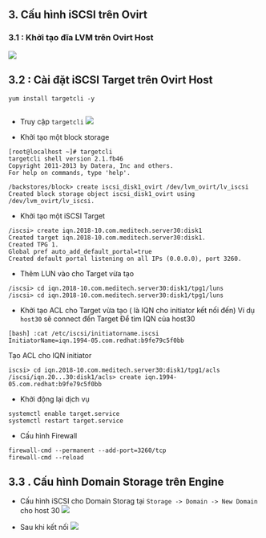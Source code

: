 ## 3. Cấu hình iSCSI trên Ovirt
### 3.1 : Khởi tạo đĩa LVM trên Ovirt Host

![](https://i.imgur.com/XWDDE5Z.png)

## 3.2 : Cài  đặt iSCSI Target trên Ovirt Host

```
yum install targetcli -y
                    
```
- Truy cập `targetcli`
![](https://i.imgur.com/8oEkr5t.png)

- Khởi tạo một block storage
```
[root@localhost ~]# targetcli
targetcli shell version 2.1.fb46
Copyright 2011-2013 by Datera, Inc and others.
For help on commands, type 'help'.

/backstores/block> create iscsi_disk1_ovirt /dev/lvm_ovirt/lv_iscsi 
Created block storage object iscsi_disk1_ovirt using /dev/lvm_ovirt/lv_iscsi.
```
- Khởi tạo một iSCSI Target
```
/iscsi> create iqn.2018-10.com.meditech.server30:disk1
Created target iqn.2018-10.com.meditech.server30:disk1.
Created TPG 1.
Global pref auto_add_default_portal=true
Created default portal listening on all IPs (0.0.0.0), port 3260.
```
- Thêm LUN vào cho Target vừa tạo
```
/iscsi> cd iqn.2018-10.com.meditech.server30:disk1/tpg1/luns 
/iscsi> cd iqn.2018-10.com.meditech.server30:disk1/tpg1/luns 

````


- Khởi tạo ACL cho Target vừa tạo (  là IQN cho initiator kết nối đến) 
Ví dụ `host30` sẽ connect đến Target
Để tìm IQN của host30 
```
[bash] :cat /etc/iscsi/initiatorname.iscsi 
InitiatorName=iqn.1994-05.com.redhat:b9fe79c5f0bb
```
Tạo ACL cho IQN initiator
```
iscsi> cd iqn.2018-10.com.meditech.server30:disk1/tpg1/acls 
/iscsi/iqn.20...30:disk1/acls> create iqn.1994-05.com.redhat:b9fe79c5f0bb

```

- Khởi động lại dịch vụ
```
systemctl enable target.service
systemctl restart target.service
```
- Cấu hình Firewall
```
firewall-cmd --permanent --add-port=3260/tcp
firewall-cmd --reload
```

## 3.3 . Cấu hình Domain Storage trên Engine

- Cấu hình iSCSI cho Domain Storag tại `Storage -> Domain -> New Domain` cho host 30
![](https://i.imgur.com/EuCGu9p.png)

- Sau khi kết nối 
![](https://i.imgur.com/iHauHaC.png)
